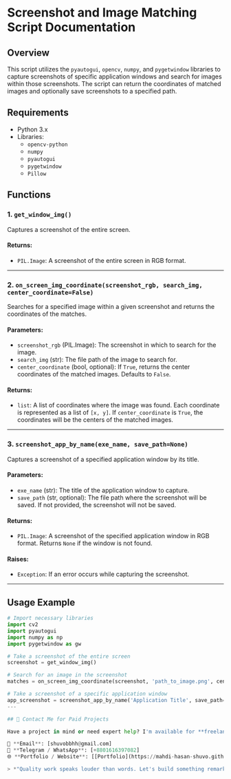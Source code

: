 # Screenshot and Image Matching Script Documentation

## Overview
This script utilizes the `pyautogui`, `opencv`, `numpy`, and `pygetwindow` libraries to capture screenshots of specific application windows and search for images within those screenshots. The script can return the coordinates of matched images and optionally save screenshots to a specified path.

## Requirements
- Python 3.x
- Libraries:
  - `opencv-python`
  - `numpy`
  - `pyautogui`
  - `pygetwindow`
  - `Pillow`

## Functions

### 1. `get_window_img()`
Captures a screenshot of the entire screen.

#### Returns:
- `PIL.Image`: A screenshot of the entire screen in RGB format.

---

### 2. `on_screen_img_coordinate(screenshot_rgb, search_img, center_coordinate=False)`
Searches for a specified image within a given screenshot and returns the coordinates of the matches.

#### Parameters:
- `screenshot_rgb` (PIL.Image): The screenshot in which to search for the image.
- `search_img` (str): The file path of the image to search for.
- `center_coordinate` (bool, optional): If `True`, returns the center coordinates of the matched images. Defaults to `False`.

#### Returns:
- `list`: A list of coordinates where the image was found. Each coordinate is represented as a list of `[x, y]`. If `center_coordinate` is `True`, the coordinates will be the centers of the matched images.

---

### 3. `screenshot_app_by_name(exe_name, save_path=None)`
Captures a screenshot of a specified application window by its title.

#### Parameters:
- `exe_name` (str): The title of the application window to capture.
- `save_path` (str, optional): The file path where the screenshot will be saved. If not provided, the screenshot will not be saved.

#### Returns:
- `PIL.Image`: A screenshot of the specified application window in RGB format. Returns `None` if the window is not found.

#### Raises:
- `Exception`: If an error occurs while capturing the screenshot.

---

## Usage Example

```python
# Import necessary libraries
import cv2
import pyautogui
import numpy as np
import pygetwindow as gw

# Take a screenshot of the entire screen
screenshot = get_window_img()

# Search for an image in the screenshot
matches = on_screen_img_coordinate(screenshot, 'path_to_image.png', center_coordinate=True)

# Take a screenshot of a specific application window
app_screenshot = screenshot_app_by_name('Application Title', save_path='screenshot.png')
---

## 💼 Contact Me for Paid Projects

Have a project in mind or need expert help? I'm available for **freelance work and paid collaborations**. Let's bring your ideas to life with clean code and creative solutions.

📩 **Email**: [shuvobbhh@gmail.com]  
💬 **Telegram / WhatsApp**: [+8801616397082]  
🌐 **Portfolio / Website**: [[Portfolio](https://mahdi-hasan-shuvo.github.io/Mahdi-hasan-shuvo/)]

> *"Quality work speaks louder than words. Let's build something remarkable together."*
